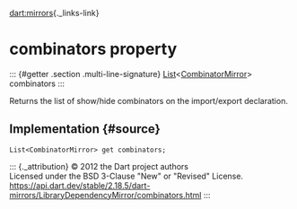 [dart:mirrors](../../dart-mirrors/dart-mirrors-library){._links-link}

combinators property
====================

::: {#getter .section .multi-line-signature}
[List](../../dart-core/list-class)\<[CombinatorMirror](../combinatormirror-class)\>
combinators
:::

Returns the list of show/hide combinators on the import/export
declaration.

Implementation {#source}
--------------

``` {.language-dart data-language="dart"}
List<CombinatorMirror> get combinators;
```

::: {._attribution}
© 2012 the Dart project authors\
Licensed under the BSD 3-Clause \"New\" or \"Revised\" License.\
<https://api.dart.dev/stable/2.18.5/dart-mirrors/LibraryDependencyMirror/combinators.html>
:::
